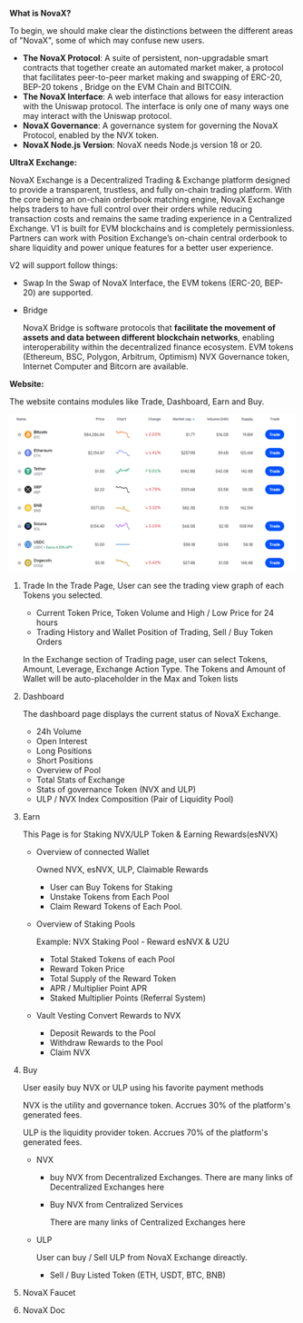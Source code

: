 **What is NovaX?**

To begin, we should make clear the distinctions between the different areas of "NovaX", some of which may confuse new users.

- **The NovaX Protocol**: A suite of persistent, non-upgradable smart contracts that together create an automated market maker, a protocol that facilitates peer-to-peer market making and swapping of ERC-20, BEP-20 tokens , Bridge on the EVM Chain and BITCOIN.
- **The NovaX Interface**: A web interface that allows for easy interaction with the Uniswap protocol. The interface is only one of many ways one may interact with the Uniswap protocol.
- **NovaX Governance**: A governance system for governing the NovaX Protocol, enabled by the NVX token.
- **NovaX Node.js Version**: NovaX needs Node.js version 18 or 20.

**UItraX Exchange:**

NovaX Exchange is a Decentralized Trading & Exchange platform designed to provide a transparent, trustless, and fully on-chain trading platform.
With the core being an on-chain orderbook matching engine, NovaX Exchange helps traders to have full control over their orders while reducing transaction costs and remains the same trading experience in a Centralized Exchange.
V1 is built for EVM blockchains and is completely permissionless. Partners can work with Position Exchange’s on-chain central orderbook to share liquidity and power unique features for a better user experience.

V2 will support follow things:

- Swap
In the Swap of NovaX Interface, the EVM tokens (ERC-20, BEP-20) are supported.
- Bridge
    
    NovaX Bridge is software protocols that **facilitate the movement of assets and data between different blockchain networks**, enabling interoperability within the decentralized finance ecosystem. EVM tokens (Ethereum, BSC, Polygon, Arbitrum, Optimism) NVX Governance token, Internet Computer and Bitcorn are available.
    

**Website:**

The website contains modules like Trade, Dashboard, Earn and Buy.

![alt text](public/trade.png)

1. Trade
In the Trade Page, User can see the trading view graph of each Tokens you selected.
    - Current Token Price, Token Volume and High / Low Price for 24 hours
    - Trading History and Wallet Position of Trading, Sell / Buy Token Orders
    
    In the Exchange section of Trading page, user can select Tokens, Amount, Leverage, Exchange Action Type.
    The Tokens and Amount of Wallet will be auto-placeholder in the Max and Token lists
    
2. Dashboard
    
    The dashboard page displays the current status of NovaX Exchange.
    
    - 24h Volume
    - Open Interest
    - Long Positions
    - Short Positions
    - Overview of Pool
    - Total Stats of Exchange
    - Stats of governance Token (NVX and ULP)
    - ULP / NVX Index Composition (Pair of Liquidity Pool)
3. Earn
    
    This Page is for Staking NVX/ULP Token & Earning Rewards(esNVX)
    
    - Overview of connected Wallet
        
        Owned NVX, esNVX, ULP, Claimable Rewards
        
        - User can Buy Tokens for Staking
        - Unstake Tokens from Each Pool
        - Claim Reward Tokens of Each Pool.
    - Overview of Staking Pools
        
        Example: NVX Staking Pool - Reward esNVX & U2U
        
        - Total Staked Tokens of each Pool
        - Reward Token Price
        - Total Supply of the Reward Token
        - APR / Multiplier Point APR
        - Staked Multiplier Points (Referral System)
    - Vault Vesting
    Convert Rewards to NVX
        - Deposit Rewards to the Pool
        - Withdraw Rewards to the Pool
        - Claim NVX
4. Buy
    
    User easily buy NVX or ULP using his favorite payment methods
    
    NVX is the utility and governance token. Accrues 30% of the platform's generated fees.
    
    ULP is the liquidity provider token. Accrues 70% of the platform's generated fees.
    
    - NVX
        - buy NVX from Decentralized Exchanges.
        There are many links of Decentralized Exchanges here
        - Buy NVX from Centralized Services
            
            There are many links of Centralized Exchanges here
            
    - ULP
        
        User can buy / Sell ULP from NovaX Exchange direactly.
        
        - Sell / Buy Listed Token (ETH, USDT, BTC, BNB)
5. NovaX Faucet
6. NovaX Doc
